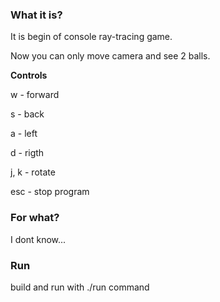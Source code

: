 ### What it is?

It is begin of console ray-tracing game.

Now you can only move camera and see 2 balls.

**Controls**

w - forward

s - back

a - left

d - rigth

j, k - rotate

esc - stop program


### For what?

I dont know...

### Run

build and run with ./run command